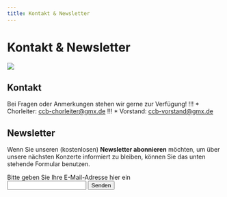 ```yaml
---
title: Kontakt & Newsletter
---
```


# Kontakt & Newsletter

![](/images/home-alt.jpg?classes=img)

## Kontakt
Bei Fragen oder Anmerkungen stehen wir gerne zur Verfügung!
!!! * Chorleiter: [ccb-chorleiter@gmx.de](mailto:ccb-chorleiter@gmx.de?subject=Frage%20zum%20Charite%20Chor)
!!! * Vorstand: [ccb-vorstand@gmx.de](mailto:ccb-vorstand@gmx.de?subject=Frage%20zum%20Charite%20Chor)

## Newsletter

Wenn Sie unseren (kostenlosen) **Newsletter abonnieren** möchten, um über unsere nächsten Konzerte informiert zu bleiben, können Sie das unten stehende Formular benutzen.
<form action="//formspree.io/marco.blanco.sandoval@gmail.com" method="POST">
 <label for="_email">Bitte geben Sie Ihre E-Mail-Adresse hier ein</label><br>
 <input type="email" name="_email" id="_email" required>
 </fieldset>
 <input class="hidden" type="hidden" name="_subject" value="Neue Anmeldung zum CCB-Newletter">
 <input type="hidden" name="_next" value="/kontakt/danke" />
<input class="button submit" type="submit" value="Senden">
</form>